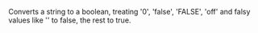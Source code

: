 Converts a string to a boolean, treating '0', 'false', 'FALSE', 'off' and falsy values like '' to false, the rest to true.
